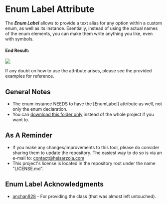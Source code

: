 # Enum Label Attribute
The ***Enum Label*** allows to provide a text alias for any option within a custom enum, as well as its instance. Esentially, instead of using the actual names of the enum elements, you can make them write anything you like, even with symbols.

#### End Result:

![](https://github.com/heisarzola/Unity-Development-Tools/blob/master/Attributes/Enum%20Label/Enum%20Label.gif)

If any doubt on how to use the attribute arises, please see the provided examples for reference.

## General Notes
* The enum instance NEEDS to have the [EnumLabel] attribute as well, not only the enum declaration.
* You can [download this folder only](https://minhaskamal.github.io/DownGit/#/home?url=https://github.com/heisarzola/Unity-Development-Tools/tree/master/Attributes/Enum%20Label) instead of the whole project if you want to.

## As A Reminder 
* If you make any changes/improvements to this tool, please do consider sharing them to update the repository. The easiest way to do so is via an e-mail to: contact@heisarzola.com
* This project's license is located in the repository root under the name "LICENSE.md".

## Enum Label Acknowledgments

* [anchan828](https://github.com/anchan828/property-drawer-collection/tree/master/EnumLabel) - For providing the class (that was almost left untouched).